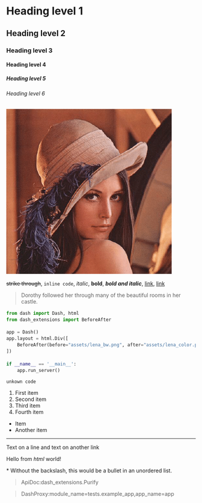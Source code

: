 # Heading level 1

## Heading level 2

### Heading level 3

#### Heading level 4

##### Heading level 5

###### Heading level 6

![Tux, the Linux mascot](assets/lena_color.png)

~~strike through~~, `inline code`, *italic*, **bold**, ***bold and italic***, [link](https://google.com), [link](https://google.com, "link title")

> Dorothy followed her through many of the beautiful rooms in her castle.

```python
from dash import Dash, html
from dash_extensions import BeforeAfter

app = Dash()
app.layout = html.Div([
    BeforeAfter(before="assets/lena_bw.png", after="assets/lena_color.png", width=512, height=512)
])

if __name__ == '__main__':
    app.run_server()
```

```
unkown code
```

1. First item
2. Second item
3. Third item
4. Fourth item

* Item
* Another item

***

Text on a line
and text on another link

<p>Hello from <em>html</em> world!</p>

\* Without the backslash, this would be a bullet in an unordered list.

> ApiDoc:dash_extensions.Purify

> DashProxy:module_name=tests.example_app,app_name=app